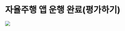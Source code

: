 # 자율주행 앱 운행 완료(평가하기)

![](https://kakaomobilitysupport.zendesk.com/hc/article_attachments/36865250470041)
